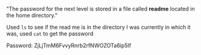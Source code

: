 "The password for the next level is stored in a file called **readme** located in the home directory."

Used `ls` to see if the read me is in the directory I was currently in which it was, used `cat` to get the password

Password: ZjLjTmM6FvvyRnrb2rfNWOZOTa6ip5If